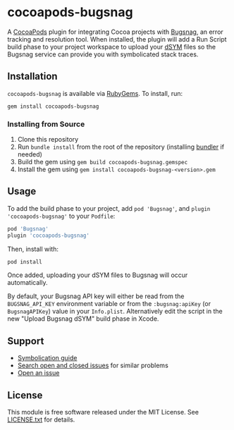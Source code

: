 # cocoapods-bugsnag

A [CocoaPods](https://cocoapods.org) plugin for integrating Cocoa projects with
[Bugsnag](https://bugsnag.com), an error tracking and resolution tool. When
installed, the plugin will add a Run Script build phase to your project workspace
to upload your
[dSYM](http://noverse.com/blog/2010/03/how-to-deal-with-an-iphone-crash-report/)
files so the Bugsnag service can provide you with symbolicated stack traces.

## Installation

`cocoapods-bugsnag` is available via [RubyGems](https://rubygems.org). To
install, run:

    gem install cocoapods-bugsnag

### Installing from Source

1. Clone this repository
2. Run `bundle install` from the root of the repository (installing
   [bundler](http://bundler.io) if needed)
3. Build the gem using `gem build cocoapods-bugsnag.gemspec`
4. Install the gem using `gem install cocoapods-bugsnag-<version>.gem`

## Usage

To add the build phase to your project, add `pod 'Bugsnag'`, and `plugin 'cocoapods-bugsnag'` to your `Podfile`:

```ruby
pod 'Bugsnag'
plugin 'cocoapods-bugsnag'
```

Then, install with: 

```bash
pod install
```

Once added, uploading your dSYM files to Bugsnag will occur automatically.

By default, your Bugsnag API key will either be read from the `BUGSNAG_API_KEY`
environment variable or from the `:bugsnag:apiKey` (or `BugsnagAPIKey`) value in your
`Info.plist`. Alternatively edit the script in the new "Upload Bugsnag dSYM" build 
phase in Xcode.

## Support

* [Symbolication guide](https://docs.bugsnag.com/platforms/ios/symbolication-guide/)
* [Search open and closed issues](https://github.com/bugsnag/cocoapods-bugsnag/issues?utf8=✓&q=is%3Aissue)
  for similar problems
* [Open an issue](https://github.com/bugsnag/cocoapods-bugsnag/issues/new)

## License

This module is free software released under the MIT License. See [LICENSE.txt](./LICENSE.txt) for details.

